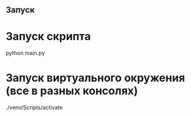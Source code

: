 ## Запуск
# Запуск скрипта
python main.py
# Запуск виртуального окружения (все в разных консолях)
./venv/Scripts/activate